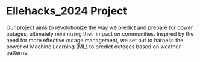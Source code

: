 # Ellehacks_2024 Project
Our project aims to revolutionize the way we predict and prepare for power outages, ultimately minimizing their impact on communities. Inspired by the need for more effective outage management, we set out to harness the power of Machine Learning (ML) to predict outages based on weather patterns.

